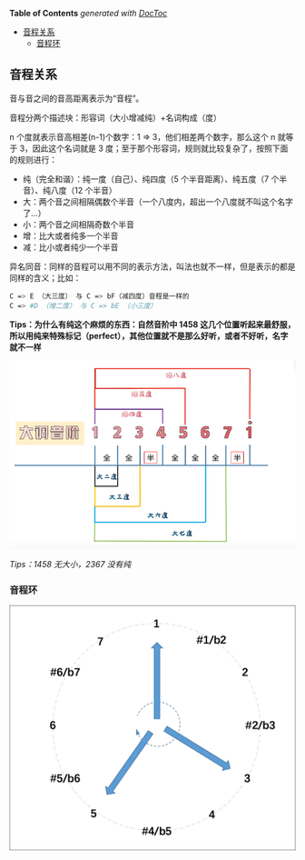 <!-- START doctoc generated TOC please keep comment here to allow auto update -->
<!-- DON'T EDIT THIS SECTION, INSTEAD RE-RUN doctoc TO UPDATE -->
**Table of Contents**  *generated with [DocToc](https://github.com/thlorenz/doctoc)*

- [音程关系](#%E9%9F%B3%E7%A8%8B%E5%85%B3%E7%B3%BB)
  - [音程环](#%E9%9F%B3%E7%A8%8B%E7%8E%AF)

<!-- END doctoc generated TOC please keep comment here to allow auto update -->

## 音程关系

音与音之间的音高距离表示为“音程”。

音程分两个描述块：形容词（大小增减纯）+名词构成（度）

n 个度就表示音高相差(n-1)个数字：1 => 3，他们相差两个数字，那么这个 n 就等于 3，因此这个名词就是 3 度；至于那个形容词，规则就比较复杂了，按照下面的规则进行：

- 纯（完全和谐）：纯一度（自己）、纯四度（5 个半音距离）、纯五度（7 个半音）、纯八度（12 个半音）
- 大：两个音之间相隔偶数个半音（一个八度内，超出一个八度就不叫这个名字了...）
- 小：两个音之间相隔奇数个半音
- 增：比大或者纯多一个半音
- 减：比小或者纯少一个半音

异名同音：同样的音程可以用不同的表示方法，叫法也就不一样，但是表示的都是同样的含义；比如：

```bash
C => E （大三度） 与 C => bF（减四度）音程是一样的
C => #D （增二度） 与 C => bE （小三度）
```

**Tips：为什么有纯这个麻烦的东西：自然音阶中 1458 这几个位置听起来最舒服，所以用纯来特殊标记（perfect），其他位置就不是那么好听，或者不好听，名字就不一样**

<img src="../asset/音程关系.png" />

_Tips：1458 无大小，2367 没有纯_

### 音程环

<img src="../asset/音程环.png"/>
